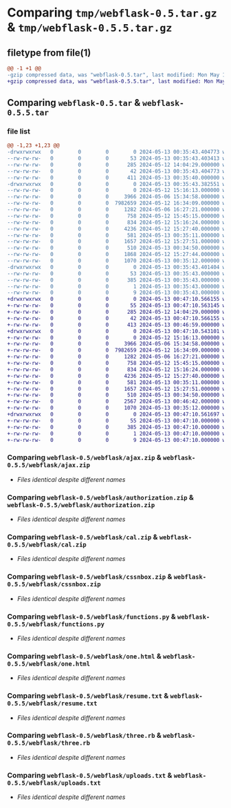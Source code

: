# Comparing `tmp/webflask-0.5.tar.gz` & `tmp/webflask-0.5.5.tar.gz`

## filetype from file(1)

```diff
@@ -1 +1 @@
-gzip compressed data, was "webflask-0.5.tar", last modified: Mon May 13 00:35:43 2024, max compression
+gzip compressed data, was "webflask-0.5.5.tar", last modified: Mon May 13 00:47:10 2024, max compression
```

## Comparing `webflask-0.5.tar` & `webflask-0.5.5.tar`

### file list

```diff
@@ -1,23 +1,23 @@
-drwxrwxrwx   0        0        0        0 2024-05-13 00:35:43.404773 webflask-0.5/
--rw-rw-rw-   0        0        0       53 2024-05-13 00:35:43.403413 webflask-0.5/PKG-INFO
--rw-rw-rw-   0        0        0      285 2024-05-12 14:04:29.000000 webflask-0.5/README.md
--rw-rw-rw-   0        0        0       42 2024-05-13 00:35:43.404773 webflask-0.5/setup.cfg
--rw-rw-rw-   0        0        0      411 2024-05-13 00:35:40.000000 webflask-0.5/setup.py
-drwxrwxrwx   0        0        0        0 2024-05-13 00:35:43.382551 webflask-0.5/webflask/
--rw-rw-rw-   0        0        0        0 2024-05-12 15:16:13.000000 webflask-0.5/webflask/__init__.py
--rw-rw-rw-   0        0        0     3966 2024-05-06 15:34:58.000000 webflask-0.5/webflask/ajax.zip
--rw-rw-rw-   0        0        0  7982659 2024-05-12 16:34:09.000000 webflask-0.5/webflask/authorization.zip
--rw-rw-rw-   0        0        0     1282 2024-05-06 16:27:21.000000 webflask-0.5/webflask/cal.zip
--rw-rw-rw-   0        0        0      758 2024-05-12 15:45:15.000000 webflask-0.5/webflask/cssnbox.zip
--rw-rw-rw-   0        0        0      834 2024-05-12 15:16:24.000000 webflask-0.5/webflask/functions.py
--rw-rw-rw-   0        0        0     4236 2024-05-12 15:27:40.000000 webflask-0.5/webflask/one.html
--rw-rw-rw-   0        0        0      581 2024-05-13 00:35:11.000000 webflask-0.5/webflask/resume.txt
--rw-rw-rw-   0        0        0     1657 2024-05-12 15:27:51.000000 webflask-0.5/webflask/three.rb
--rw-rw-rw-   0        0        0      510 2024-05-13 00:34:50.000000 webflask-0.5/webflask/todo.txt
--rw-rw-rw-   0        0        0     1868 2024-05-12 15:27:44.000000 webflask-0.5/webflask/two.html
--rw-rw-rw-   0        0        0     1070 2024-05-13 00:35:12.000000 webflask-0.5/webflask/uploads.txt
-drwxrwxrwx   0        0        0        0 2024-05-13 00:35:43.401404 webflask-0.5/webflask.egg-info/
--rw-rw-rw-   0        0        0       53 2024-05-13 00:35:43.000000 webflask-0.5/webflask.egg-info/PKG-INFO
--rw-rw-rw-   0        0        0      385 2024-05-13 00:35:43.000000 webflask-0.5/webflask.egg-info/SOURCES.txt
--rw-rw-rw-   0        0        0        1 2024-05-13 00:35:43.000000 webflask-0.5/webflask.egg-info/dependency_links.txt
--rw-rw-rw-   0        0        0        9 2024-05-13 00:35:43.000000 webflask-0.5/webflask.egg-info/top_level.txt
+drwxrwxrwx   0        0        0        0 2024-05-13 00:47:10.566155 webflask-0.5.5/
+-rw-rw-rw-   0        0        0       55 2024-05-13 00:47:10.563145 webflask-0.5.5/PKG-INFO
+-rw-rw-rw-   0        0        0      285 2024-05-12 14:04:29.000000 webflask-0.5.5/README.md
+-rw-rw-rw-   0        0        0       42 2024-05-13 00:47:10.566155 webflask-0.5.5/setup.cfg
+-rw-rw-rw-   0        0        0      413 2024-05-13 00:46:59.000000 webflask-0.5.5/setup.py
+drwxrwxrwx   0        0        0        0 2024-05-13 00:47:10.543101 webflask-0.5.5/webflask/
+-rw-rw-rw-   0        0        0        0 2024-05-12 15:16:13.000000 webflask-0.5.5/webflask/__init__.py
+-rw-rw-rw-   0        0        0     3966 2024-05-06 15:34:58.000000 webflask-0.5.5/webflask/ajax.zip
+-rw-rw-rw-   0        0        0  7982659 2024-05-12 16:34:09.000000 webflask-0.5.5/webflask/authorization.zip
+-rw-rw-rw-   0        0        0     1282 2024-05-06 16:27:21.000000 webflask-0.5.5/webflask/cal.zip
+-rw-rw-rw-   0        0        0      758 2024-05-12 15:45:15.000000 webflask-0.5.5/webflask/cssnbox.zip
+-rw-rw-rw-   0        0        0      834 2024-05-12 15:16:24.000000 webflask-0.5.5/webflask/functions.py
+-rw-rw-rw-   0        0        0     4236 2024-05-12 15:27:40.000000 webflask-0.5.5/webflask/one.html
+-rw-rw-rw-   0        0        0      581 2024-05-13 00:35:11.000000 webflask-0.5.5/webflask/resume.txt
+-rw-rw-rw-   0        0        0     1657 2024-05-12 15:27:51.000000 webflask-0.5.5/webflask/three.rb
+-rw-rw-rw-   0        0        0      510 2024-05-13 00:34:50.000000 webflask-0.5.5/webflask/todo.txt
+-rw-rw-rw-   0        0        0     2567 2024-05-13 00:46:42.000000 webflask-0.5.5/webflask/two.html
+-rw-rw-rw-   0        0        0     1070 2024-05-13 00:35:12.000000 webflask-0.5.5/webflask/uploads.txt
+drwxrwxrwx   0        0        0        0 2024-05-13 00:47:10.561697 webflask-0.5.5/webflask.egg-info/
+-rw-rw-rw-   0        0        0       55 2024-05-13 00:47:10.000000 webflask-0.5.5/webflask.egg-info/PKG-INFO
+-rw-rw-rw-   0        0        0      385 2024-05-13 00:47:10.000000 webflask-0.5.5/webflask.egg-info/SOURCES.txt
+-rw-rw-rw-   0        0        0        1 2024-05-13 00:47:10.000000 webflask-0.5.5/webflask.egg-info/dependency_links.txt
+-rw-rw-rw-   0        0        0        9 2024-05-13 00:47:10.000000 webflask-0.5.5/webflask.egg-info/top_level.txt
```

### Comparing `webflask-0.5/webflask/ajax.zip` & `webflask-0.5.5/webflask/ajax.zip`

 * *Files identical despite different names*

### Comparing `webflask-0.5/webflask/authorization.zip` & `webflask-0.5.5/webflask/authorization.zip`

 * *Files identical despite different names*

### Comparing `webflask-0.5/webflask/cal.zip` & `webflask-0.5.5/webflask/cal.zip`

 * *Files identical despite different names*

### Comparing `webflask-0.5/webflask/cssnbox.zip` & `webflask-0.5.5/webflask/cssnbox.zip`

 * *Files identical despite different names*

### Comparing `webflask-0.5/webflask/functions.py` & `webflask-0.5.5/webflask/functions.py`

 * *Files identical despite different names*

### Comparing `webflask-0.5/webflask/one.html` & `webflask-0.5.5/webflask/one.html`

 * *Files identical despite different names*

### Comparing `webflask-0.5/webflask/resume.txt` & `webflask-0.5.5/webflask/resume.txt`

 * *Files identical despite different names*

### Comparing `webflask-0.5/webflask/three.rb` & `webflask-0.5.5/webflask/three.rb`

 * *Files identical despite different names*

### Comparing `webflask-0.5/webflask/uploads.txt` & `webflask-0.5.5/webflask/uploads.txt`

 * *Files identical despite different names*

